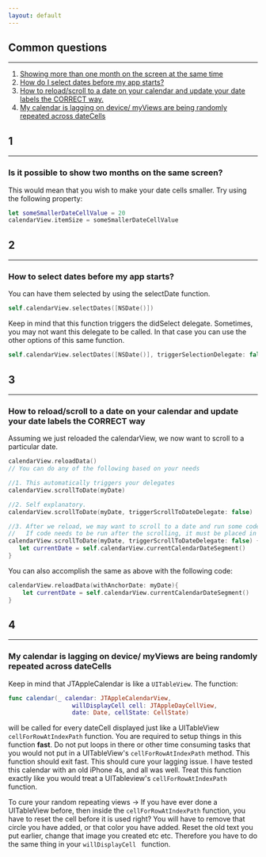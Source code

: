 ```yaml
---
layout: default
---
```



## Common questions
___

1. [Showing more than one month on the screen at the same time](#1)
2. [How do I select dates before my app starts?](#2)
3. [How to reload/scroll to a date on your calendar and update your date labels the CORRECT way.](#3)
4. [My calendar is lagging on device/ myViews are being randomly repeated across dateCells](#4)	

## 1 
___

### Is it possible to show two months on the same screen?

This would mean that you wish to make your date cells smaller. Try using the following property:

```swift
let someSmallerDateCellValue = 20
calendarView.itemSize = someSmallerDateCellValue
```

## 2
___

### How to select dates before my app starts?

You can have them selected by using the selectDate function.

```swift
self.calendarView.selectDates([NSDate()])
```

Keep in mind that this function triggers the didSelect delegate. Sometimes, you may not want this delegate to be called. In that case you can use the other options of this same function.

```swift
self.calendarView.selectDates([NSDate()], triggerSelectionDelegate: false)
```

## 3
___

### How to reload/scroll to a date on your calendar and update your date labels the CORRECT way

Assuming we just reloaded the calendarView, we now want to scroll to a particular date.

```swift
calendarView.reloadData()
// You can do any of the following based on your needs

//1. This automatically triggers your delegates
calendarView.scrollToDate(myDate) 

//2. Self explanatory. 
calendarView.scrollToDate(myDate, triggerScrollToDateDelegate: false)

//3. After we reload, we may want to scroll to a date and run some code when scrolling completes.
//   If code needs to be run after the scrolling, it must be placed in the trailing closure
calendarView.scrollToDate(myDate, triggerScrollToDateDelegate: false) {
   let currentDate = self.calendarView.currentCalendarDateSegment()
}
```

You can also accomplish the same as above with the following code:

```swift
calendarView.reloadData(withAnchorDate: myDate){
    let currentDate = self.calendarView.currentCalendarDateSegment()
}
```

## 4
___

### My calendar is lagging on device/ myViews are being randomly repeated across dateCells

Keep in mind that JTAppleCalendar is like a `UITableView`. The function:

```swift
func calendar(_ calendar: JTAppleCalendarView,
                  willDisplayCell cell: JTAppleDayCellView,
                  date: Date, cellState: CellState)
```

will be called for every dateCell displayed just like a UITableView `cellForRowAtIndexPath` function. You are required to setup things in this function **fast**. Do not put loops in there or other time consuming tasks that you would not put in a UITableView's `cellForRowAtIndexPath` method. This function should exit fast. This should cure your lagging issue. I have tested this calendar with an old iPhone 4s, and all was well. Treat this function exactly like you would treat a UITableview's `cellForRowAtIndexPath` function.

To cure your random repeating views -> If you have ever done a UITableView before, then inside the `cellForRowAtIndexPath` function, you have to reset the cell before it is used right? You will have to remove that circle you have added, or that color you have added. Reset the old text you put earlier, change that image you created etc etc. Therefore you have to do the same thing in your `willDisplayCell ` function. 

